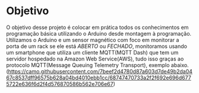 #  Objetivo
O objetivo desse projeto é colocar em prática todos os conhecimentos em programação básica utilizando o Arduino desde montagem à programação. Utilizamos o Arduino e um sensor magnético com foco em monitorar a porta de um rack se ele está *ABERTO* ou *FECHADO*, monitoramos usando um smartphone que utiliza um cliente MQTT(MQTT Dash) que tem um servidor hospedado na Amazon Web Service(AWS), tudo isso graças ao protocolo MQTT(Message Queuing Telemetry Transport), exemplo abaixo.
(https://camo.githubusercontent.com/7beef2d4780d87a603d7de49b2da0467c8537dff96575b628a04bd4010ebb1cc/68747470733a2f2f692e696d6775722e636f6d2f4d576870586b562e706e67)
